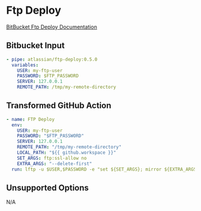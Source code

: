 # Ftp Deploy

[BitBucket Ftp Deploy Documentation](https://bitbucket.org/atlassian/ftp-deploy)

## Bitbucket Input

```yaml
- pipe: atlassian/ftp-deploy:0.5.0
  variables:
    USER: my-ftp-user
    PASSWORD: $FTP_PASSWORD
    SERVER: 127.0.0.1
    REMOTE_PATH: /tmp/my-remote-directory
```

## Transformed GitHub Action
```yaml
- name: FTP Deploy
  env:
    USER: my-ftp-user
    PASSWORD: "$FTP_PASSWORD"
    SERVER: 127.0.0.1
    REMOTE_PATH: "/tmp/my-remote-directory"
    LOCAL_PATH: "${{ github.workspace }}"
    SET_ARGS: ftp:ssl-allow no
    EXTRA_ARGS: "--delete-first"
  run: lftp -u $USER,$PASSWORD -e "set ${SET_ARGS}; mirror ${EXTRA_ARGS} -R ${LOCAL_PATH} ${REMOTE_PATH};quit" $SERVER
```

## Unsupported Options
N/A